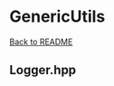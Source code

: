 # GenericUtils
[Back to README](https://www.github.com/Stephen-ODriscoll/GenericUtils/blob/main/README.md#documentation)

## Logger.hpp
